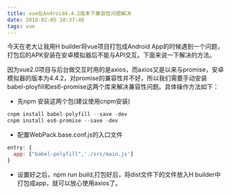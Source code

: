 ```yaml
---
title: vue在Android4.4.2版本下兼容性问题解决
date: 2018-02-05 10:37:40
tags: vue
---
```

今天在老大让我用H builder将vue项目打包成Android App的时候遇到一个问题，打包后的APK安装在安卓模拟器后不能与API交互。下面来说一下解决的方法。
<!--more-->
因为vue2.0项目与后台做交互时用的是axios，而axios又是以来与promise，安卓模拟器的版本为4.4.2，对promise的兼容性并不好，所以我们需要手动安装babel-ployfill和es6-promise这两个库来解决兼容性问题。具体操作方法如下：
* 先npm 安装这两个包(建议使用cnpm安装)
```javascript
cnpm install babel-polyfill --save -dev
cnpm install es6-promise --save -dev
```
* 配置WebPack.base.conf.js的入口文件
```javascript
entry: {
  app: ["babel-polyfill",'./src/main.js']
}
```


* 设置好之后，npm run build,打包好后，将dist文件下的文件放入H builder中打包成app，就可以放心使用axios了。